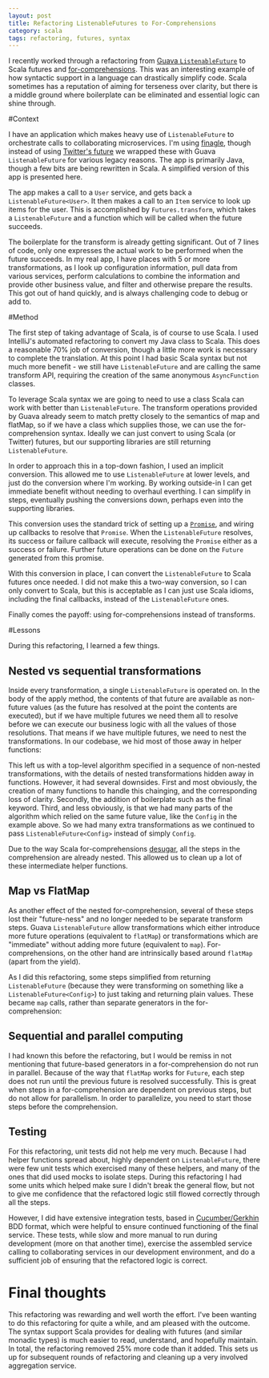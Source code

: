 ```yaml
---
layout: post
title: Refactoring ListenableFutures to For-Comprehensions
category: scala
tags: refactoring, futures, syntax
---
```

I recently worked through a refactoring from [Guava ```ListenableFuture```](https://github.com/google/guava/wiki/ListenableFutureExplained) to Scala futures and [for-comprehensions](http://docs.scala-lang.org/tutorials/tour/sequence-comprehensions.html). This was an interesting example of how syntactic support in a language can drastically simplify code. Scala sometimes has a reputation of aiming for terseness over clarity, but there is a middle ground where boilerplate can be eliminated and essential logic can shine through.

#Context

I have an application which makes heavy use of ```ListenableFuture``` to orchestrate calls to collaborating microservices. I'm using [finagle](http://twitter.github.io/finagle/), though instead of using [Twitter's future](https://twitter.github.io/util/docs/#com.twitter.util.Future) we wrapped these with Guava ```ListenableFuture``` for various legacy reasons. The app is primarily Java, though a few bits are being rewritten in Scala. A simplified version of this app is presented here.

The app makes a call to a ```User``` service, and gets back a ```ListenableFuture<User>```. It then makes a call to an ```Item``` service to look up items for the user. This is accomplished by ```Futures.transform```, which takes a ```ListenableFuture``` and a function which will be called when the future succeeds.

<script src="https://gist.github.com/chrisphelps/2143a32b1bfbeb842143.js"></script>

The boilerplate for the transform is already getting significant. Out of 7 lines of code, only one expresses the actual work to be performed when the future succeeds. In my real app, I have places with 5 or more transformations, as I look up configuration information, pull data from various services, perform calculations to combine the information and provide other business value, and filter and otherwise prepare the results. This got out of hand quickly, and is always challenging code to debug or add to.

#Method

The first step of taking advantage of Scala, is of course to use Scala. I used IntelliJ's automated refactoring to convert my Java class to Scala. This does a reasonable 70% job of conversion, though a little more work is necessary to complete the translation. At this point I had basic Scala syntax but not much more benefit - we still have ```ListenableFuture``` and are calling the same transform API, requiring the creation of the same anonymous ```AsyncFunction``` classes.

To leverage Scala syntax we are going to need to use a class Scala can work with better than ```ListenableFuture```. The transform operations provided by Guava already seem to match pretty closely to the semantics of map and flatMap, so if we have a class which supplies those, we can use the for-comprehension syntax. Ideally we can just convert to using Scala (or Twitter) futures, but our supporting libraries are still returning ```ListenableFuture```.

In order to approach this in a top-down fashion, I used an implicit conversion. This allowed me to use ```ListenableFuture``` at lower levels, and just do the conversion where I'm working. By working outside-in I can get immediate benefit without needing to overhaul everthing. I can simplify in steps, eventually pushing the conversions down, perhaps even into the supporting libraries.

<script src="https://gist.github.com/chrisphelps/43fb1b2bd5d958728167.js"></script>

This conversion uses the standard trick of setting up a [```Promise```](http://docs.scala-lang.org/overviews/core/futures.html#promises), and wiring up callbacks to resolve that ```Promise```. When the ```ListenableFuture``` resolves, its success or failure callback will execute, resolving the ```Promise``` either as a success or failure. Further future operations can be done on the ```Future``` generated from this promise.

With this conversion in place, I can convert the ```ListenableFuture``` to Scala futures once needed. I did not make this a two-way conversion, so I can only convert to Scala, but this is acceptable as I can just use Scala idioms, including the final callbacks, instead of the ```ListenableFuture``` ones.

Finally comes the payoff: using for-comprehensions instead of transforms.

<script src="https://gist.github.com/chrisphelps/fa589d047ec550f13363.js"></script>

#Lessons

During this refactoring, I learned a few things.

## Nested vs sequential transformations

Inside every transformation, a single ```ListenableFuture``` is operated on. In the body of the apply method, the contents of that future are available as non-future values (as the future has resolved at the point the contents are executed), but if we have multiple futures we need them all to resolve before we can execute our business logic with all the values of those resolutions. That means if we have multiple futures, we need to nest the transformations. In our codebase, we hid most of those away in helper functions:

<script src="https://gist.github.com/chrisphelps/c7051ceddea09b0f45b0.js"></script>

This left us with a top-level algorithm specified in a sequence of non-nested transformations, with the details of nested transformations hidden away in functions. However, it had several downsides. First and most obviously, the creation of many functions to handle this chainging, and the corresponding loss of clarity. Secondly, the addition of boilerplate such as the final keyword. Third, and less obviously, is that we had many parts of the algorithm which relied on the same future value, like the ```Config``` in the example above. So we had many extra transformations as we continued to pass ```ListenableFuture<Config>``` instead of simply ```Config```.

Due to the way Scala for-comprehensions [desugar](https://gist.github.com/loicdescotte/4044169), all the steps in the comprehension are already nested. This allowed us to clean up a lot of these intermediate helper functions.

## Map vs FlatMap

As another effect of the nested for-comprehension, several of these steps lost their "future-ness" and no longer needed to be separate transform steps. Guava ```ListenableFuture``` allow transformations which either introduce more future operations (equivalent to ```flatMap```) or transformations which are "immediate" without adding more future (equivalent to ```map```). For-comprehensions, on the other hand are intrinsically based around ```flatMap``` (apart from the yield). 

As I did this refactoring, some steps simplified from returning ```ListenableFuture``` (because they were transforming on something like a ```ListenableFuture<Config>```) to just taking and returning plain values. These became ```map``` calls, rather than separate generators in the for-comprehension:

<script src="https://gist.github.com/chrisphelps/98ecd5fe4fc6887d07e2.js"></script>

## Sequential and parallel computing

I had known this before the refactoring, but I would be remiss in not mentioning that future-based generators in a for-comprehension do not run in parallel. Because of the way that ```flatMap``` works for ```Future```, each step does not run until the previous future is resolved successfully. This is great when steps in a for-comprehension are dependent on previous steps, but do not allow for parallelism. In order to parallelize, you need to start those steps before the comprehension.

## Testing

For this refactoring, unit tests did not help me very much. Because I had helper functions spread about, highly dependent on ```ListenableFuture```, there were few unit tests which exercised many of these helpers, and many of the ones that did used mocks to isolate steps. During this refactoring I had some units which helped make sure I didn't break the general flow, but not to give me confidence that the refactored logic still flowed correctly through all the steps.

However, I did have extensive integration tests, based in [Cucumber/Gerkhin](https://cucumber.io/) BDD format, which were helpful to ensure continued functioning of the final service. These tests, while slow and more manual to run during development (more on that another time), exercise the assembled service calling to collaborating services in our development environment, and do a sufficient job of ensuring that the refactored logic is correct.

# Final thoughts

This refactoring was rewarding and well worth the effort. I've been wanting to do this refactoring for quite a while, and am pleased with the outcome. The syntax support Scala provides for dealing with futures (and similar monadic types) is much easier to read, understand, and hopefully maintain. In total, the refactoring removed 25% more code than it added. This sets us up for subsequent rounds of refactoring and cleaning up a very involved aggregation service.




